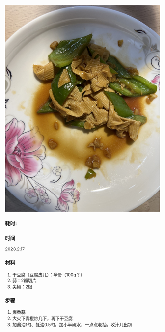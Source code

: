 ![1](./pics/1-1.jpg)

### 耗时: 


### 时间 
2023.2.17

### 材料
1. 干豆腐（豆腐皮儿）：半份（100g？）
2. 蒜：2瓣切片
3. 尖椒：2根

### 步骤
1. 爆香蒜
2. 大火下青椒炒几下，再下干豆腐
3. 加酱油1勺、蚝油0.5勺，加小半碗水，一点点老抽，收汁儿出锅
